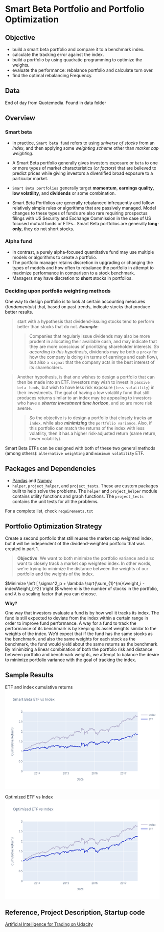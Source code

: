 # Smart Beta Portfolio and Portfolio Optimization


## Objective

- build a smart beta portfolio and compare it to a benchmark index. 
- calculate the tracking error against the index.
- build a portfolio by using quadratic programming to optimize the weights. 
- evaluate the performance: rebalance portfolio and calculate turn over.
- find the optimal rebalancing Frequency. 

## Data
End of day from Quotemedia. Found in data folder

## Overview

### Smart beta

- In practice, `Smart beta fund` refers to using _universe of stocks_ from an _index_, and then applying some _weighting scheme_ other than _market cap weighting_.

- A Smart Beta portfolio generally gives investors exposure or `beta` to one or more types of market characteristics (_or factors_) that are believed to predict prices while giving investors a diversified broad exposure to a particular market. 

- `Smart Beta portfolios` generally target **momentum**, **earnings quality**, **low volatility**, and **dividends** or some combination.

- Smart Beta Portfolios are generally rebalanced infrequently and follow relatively simple rules or algorithms that are passively managed.  Model changes to these types of funds are also rare requiring prospectus filings with US Security and Exchange Commission in the case of US focused mutual funds or ETFs.. Smart Beta portfolios are generally **long-only**, they do not short stocks.

### Alpha fund

- In contrast, a purely alpha-focused quantitative fund may use multiple models or algorithms to create a portfolio. 
- The portfolio manager retains discretion in upgrading or changing the types of models and how often to rebalance the portfolio in attempt to maximize performance in comparison to a stock benchmark.  
- Managers may have discretion to **short** stocks in portfolios.

### Deciding upon portfolio weighting methods

One way to design portfolio is to look at certain accounting measures (_fundamentals_) that, based on past trends, indicate stocks that produce better results. 

> start with a hypothesis that dividend-issuing stocks tend to perform better than stocks that do not. ***Example***:
>>Companies that regularly issue dividends may also be more prudent in allocating their available cash, and may indicate that they are more conscious of prioritizing shareholder interests. _So according to this hypothesis_, dividends may be both a `proxy` for how the company is doing (in terms of earnings and cash flow), but also `a signal` that the company acts in the best interest of its shareholders.

> Another hypothesis, is that one  wishes to design a portfolio that can then be made into an ETF.  Investors may wish to invest in `passive beta funds`, but wish to have less risk exposure (`less volatility`) in their investments.  The goal of having a low volatility fund that still produces returns similar to an index may be appealing to investors who have a ***shorter investment time horizon***, and so are more risk averse.
>> So the objective is to design a portfolio that closely tracks an `index`, while also ***minimizing*** the `portfolio variance`.  Also, if this portfolio can match the returns of the index with less volatility, then it has a higher risk-adjusted return (same return, lower volatility).

Smart Beta ETFs can be designed with both of these two general methods (among others): `alternative weighting` and `minimum volatility` ETF. 

## Packages and Dependencies 

- [Pandas](https://pandas.pydata.org/) and [Numpy](http://www.numpy.org/)
- `helper`, `project_helper`, and `project_tests`. These are custom packages built to help solve the problems.  The `helper` and `project_helper` module contains utility functions and graph functions. The `project_tests` contains the unit tests for all the problems.

For a complete list, check `requirements.txt`


## Portfolio Optimization Strategy

Create a second portfolio that still reuses the market cap weighted index, but it will be independent of the dividend-weighted portfolio that was created in part 1.

>**Objective**:  We want to both minimize the portfolio variance and also want to closely track a market cap weighted index.  In other words, we're trying to minimize the distance between the weights of our portfolio and the weights of the index.

$Minimize \left [ \sigma^2_p + \lambda \sqrt{\sum_{1}^{m}(weight_i - indexWeight_i)^2} \right  ]$ where $m$ is the number of stocks in the portfolio, and $\lambda$ is a scaling factor that you can choose.

**Why?**

One way that investors evaluate a fund is by how well it tracks its index. The fund is still expected to deviate from the index within a certain range in order to improve fund performance.  A way for a fund to track the performance of its benchmark is by keeping its asset weights similar to the weights of the index.  We’d expect that if the fund has the same stocks as the benchmark, and also the same weights for each stock as the benchmark, the fund would yield about the same returns as the benchmark. By minimizing a linear combination of both the portfolio risk and distance between portfolio and benchmark weights, we attempt to balance the desire to minimize portfolio variance with the goal of tracking the index.
## Sample Results

ETF and index cumulative returns
![etf](/graphs/smart_beta_etf.png)

Optimized ETF vs Index
![optim](/graphs/optim.png)


## Reference, Project Description, Startup code
[Artificial Intelligence for Trading on Udacity](https://www.udacity.com/course/ai-for-trading--nd880)

